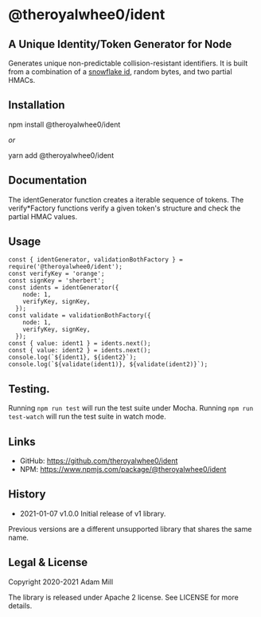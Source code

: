 # @theroyalwhee0/ident

## A Unique Identity/Token Generator for Node
Generates unique non-predictable collision-resistant identifiers.
It is built from a combination of a [snowflake id](https://github.com/theroyalwhee0/snowman), random bytes, and two partial HMACs.


## Installation
npm install @theroyalwhee0/ident

*or*

yarn add @theroyalwhee0/ident


## Documentation
The identGenerator function creates a iterable sequence of tokens. The verify*Factory functions verify a given token's structure and check the partial HMAC values.


## Usage
```
const { identGenerator, validationBothFactory } = require('@theroyalwhee0/ident');
const verifyKey = 'orange';
const signKey = 'sherbert';
const idents = identGenerator({
    node: 1,
    verifyKey, signKey,
  });
const validate = validationBothFactory({
    node: 1,
    verifyKey, signKey,
  });
const { value: ident1 } = idents.next();
const { value: ident2 } = idents.next();
console.log(`${ident1}, ${ident2}`);
console.log(`${validate(ident1)}, ${validate(ident2)}`);
```

## Testing.
Running ```npm run test``` will run the test suite under Mocha. Running ```npm run test-watch``` will run the test suite in watch mode.


## Links
- GitHub: https://github.com/theroyalwhee0/ident
- NPM: https://www.npmjs.com/package/@theroyalwhee0/ident


## History
- 2021-01-07 v1.0.0 Initial release of v1 library.

 Previous versions are a different unsupported library that shares the same name.


## Legal & License
Copyright 2020-2021 Adam Mill

The library is released under Apache 2 license.  See LICENSE for more details.
